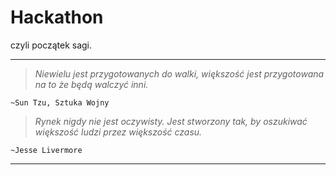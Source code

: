# Hackathon

czyli początek sagi.
*******

> *Niewielu jest przygotowanych do walki, większość jest przygotowana na to że będą walczyć inni.*

    ~Sun Tzu, Sztuka Wojny

> *Rynek nigdy nie jest oczywisty. Jest stworzony tak, by oszukiwać większość ludzi przez większość czasu.*

    ~Jesse Livermore

*******
